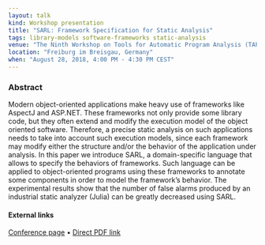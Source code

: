 ```yaml
---
layout: talk
kind: Workshop presentation
title: "SARL: Framework Specification for Static Analysis"
tags: library-models software-frameworks static-analysis
venue: "The Ninth Workshop on Tools for Automatic Program Analysis (TAPAS 2018)"
location: "Freiburg im Breisgau, Germany"
when: "August 28, 2018, 4:00 PM - 4:30 PM CEST"
---
```


### Abstract

Modern object-oriented applications make heavy use of frameworks like AspectJ and ASP.NET. These frameworks not only provide some library code, but they often extend and modify the execution model of the object oriented software. Therefore, a precise static analysis on such applications needs to take into account such execution models, since each framework may modify either the structure and/or the behavior of the application under analysis. In this paper we introduce SARL, a domain-specific language that allows to specify the behaviors of frameworks. Such language can be applied to object-oriented programs using these frameworks to annotate some components in order to model the framework’s behavior. The experimental results show that the number of false alarms produced by an industrial static analyzer (Julia) can be greatly decreased using SARL.

#### External links

[Conference page](https://staticanalysis.org/tapas2018/#program) • [Direct PDF link](https://staticanalysis.org/tapas2018/abstracts/TAPAS_2018_Negrini_Ferrara.pdf) 

